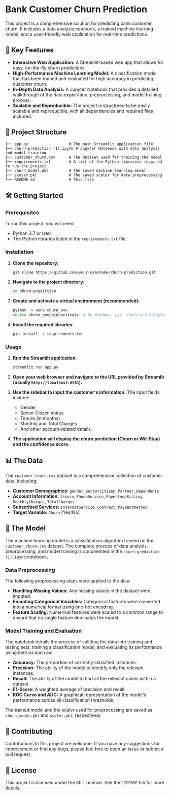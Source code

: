 # Bank Customer Churn Prediction

This project is a comprehensive solution for predicting bank customer churn. It includes a data analysis notebook, a trained machine learning model, and a user-friendly web application for real-time predictions.

## 🚀 Key Features

*   **Interactive Web Application:** A Streamlit-based web app that allows for easy, on-the-fly churn predictions.
*   **High-Performance Machine Learning Model:** A classification model that has been trained and evaluated for high accuracy in predicting customer churn.
*   **In-Depth Data Analysis:** A Jupyter Notebook that provides a detailed walkthrough of the data exploration, preprocessing, and model training process.
*   **Scalable and Reproducible:** The project is structured to be easily scalable and reproducible, with all dependencies and required files included.

## 📂 Project Structure

```
├── app.py                  # The main Streamlit application file
├── churn-prediction (1).ipynb # Jupyter Notebook with data analysis and model training
├── customer_churn.csv      # The dataset used for training the model
├── requirements.txt        # A list of the Python libraries required to run the project
├── churn_model.pkl         # The saved machine learning model
├── scaler.pkl              # The saved scaler for data preprocessing
└── README.md               # This file
```

## 🛠️ Getting Started

### Prerequisites

To run this project, you will need:

*   Python 3.7 or later
*   The Python libraries listed in the `requirements.txt` file.

### Installation

1.  **Clone the repository:**

    ```bash
    git clone https://github.com/your-username/churn-prediction.git
    ```

2.  **Navigate to the project directory:**

    ```bash
    cd churn-prediction
    ```

3.  **Create and activate a virtual environment (recommended):**

    ```bash
    python -m venv churn_env
    source churn_env/bin/activate  # On Windows, use `churn_env\Scripts\activate`
    ```

4.  **Install the required libraries:**

    ```bash
    pip install -r requirements.txt
    ```

### Usage

1.  **Run the Streamlit application:**

    ```bash
    streamlit run app.py
    ```

2.  **Open your web browser and navigate to the URL provided by Streamlit (usually `http://localhost:8501`).**

3.  **Use the sidebar to input the customer's information.** The input fields include:

    *   Gender
    *   Senior Citizen status
    *   Tenure (in months)
    *   Monthly and Total Charges
    *   And other account-related details.

4.  **The application will display the churn prediction (Churn or Will Stay) and the confidence score.**

## 📊 The Data

The `customer_churn.csv` dataset is a comprehensive collection of customer data, including:

*   **Customer Demographics:** `gender`, `SeniorCitizen`, `Partner`, `Dependents`
*   **Account Information:** `tenure`, `PhoneService`, `PaperlessBilling`, `MonthlyCharges`, `TotalCharges`
*   **Subscribed Services:** `InternetService`, `Contract`, `PaymentMethod`
*   **Target Variable:** `Churn` (Yes/No)

## 🤖 The Model

The machine learning model is a classification algorithm trained on the `customer_churn.csv` dataset. The complete process of data analysis, preprocessing, and model training is documented in the `churn-prediction (1).ipynb` notebook.

### Data Preprocessing

The following preprocessing steps were applied to the data:

*   **Handling Missing Values:** Any missing values in the dataset were imputed.
*   **Encoding Categorical Variables:** Categorical features were converted into a numerical format using one-hot encoding.
*   **Feature Scaling:** Numerical features were scaled to a common range to ensure that no single feature dominates the model.

### Model Training and Evaluation

The notebook details the process of splitting the data into training and testing sets, training a classification model, and evaluating its performance using metrics such as:

*   **Accuracy:** The proportion of correctly classified instances.
*   **Precision:** The ability of the model to identify only the relevant instances.
*   **Recall:** The ability of the model to find all the relevant cases within a dataset.
*   **F1-Score:** A weighted average of precision and recall.
*   **ROC Curve and AUC:** A graphical representation of the model's performance across all classification thresholds.

The trained model and the scaler used for preprocessing are saved as `churn_model.pkl` and `scaler.pkl`, respectively.

## 🤝 Contributing

Contributions to this project are welcome. If you have any suggestions for improvement or find any bugs, please feel free to open an issue or submit a pull request.

## 📄 License

This project is licensed under the MIT License. See the `LICENSE` file for more details.